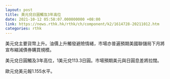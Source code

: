 ```yaml
---
layout: post
title: 美元兌日圓觸及3年高位
date: 2021-10-12 05:58:07.000000000 +08:00
link: https://news.rthk.hk/rthk/ch/component/k2/1614728-20211012.htm
categories: rthk
---
```


美元兌主要貨幣上升。油價上升觸發避險情緒，市場亦普遍預期美國聯儲局下月將宣布縮減債券購買規模。

美元兌日圓觸及3年高位，1美元兌113.3日圓。市場預期美元與日圓息差將拉闊。

歐元兌美元報1.155水平。
